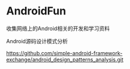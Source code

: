 # AndroidFun
收集网络上的Android相关的开发和学习资料

Android源码设计模式分析

https://github.com/simple-android-framework-exchange/android_design_patterns_analysis.git
